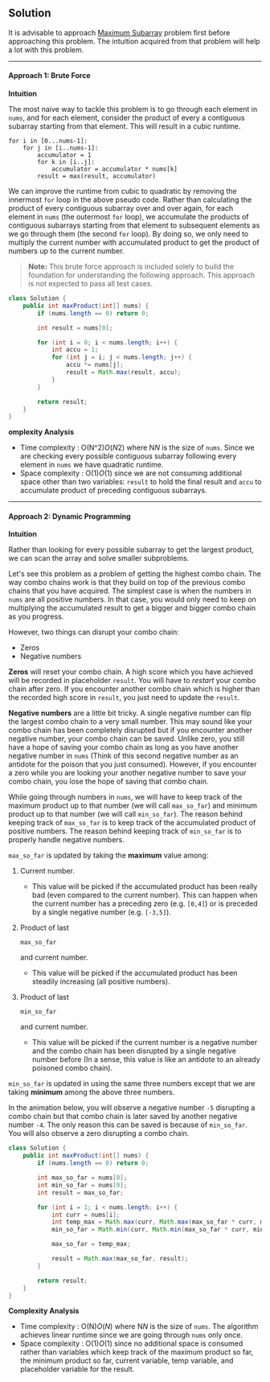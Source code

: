 ## Solution

It is advisable to approach [Maximum Subarray](https://leetcode.com/problems/maximum-subarray/) problem first before approaching this problem. The intuition acquired from that problem will help a lot with this problem.

------

#### Approach 1: Brute Force

**Intuition**

The most naive way to tackle this problem is to go through each element in `nums`, and for each element, consider the product of every a contiguous subarray starting from that element. This will result in a cubic runtime.

```
for i in [0...nums-1]: 
    for j in [i..nums-1]: 
        accumulator = 1
        for k in [i..j]:
            accumulator = accumulator * nums[k]
        result = max(result, accumulator)
```

We can improve the runtime from cubic to quadratic by removing the innermost `for` loop in the above pseudo code. Rather than calculating the product of every contiguous subarray over and over again, for each element in `nums` (the outermost `for` loop), we accumulate the products of contiguous subarrays starting from that element to subsequent elements as we go through them (the second `for` loop). By doing so, we only need to multiply the current number with accumulated product to get the product of numbers up to the current number.

> **Note:** This brute force approach is included solely to build the foundation for understanding the following approach. This approach is not expected to pass all test cases.

```java
class Solution {
    public int maxProduct(int[] nums) {
        if (nums.length == 0) return 0;

        int result = nums[0];

        for (int i = 0; i < nums.length; i++) {
            int accu = 1;
            for (int j = i; j < nums.length; j++) {
                accu *= nums[j];
                result = Math.max(result, accu);
            }
        }

        return result;
    }
}
```

**omplexity Analysis**

- Time complexity : O(N^2)*O*(*N*2) where N*N* is the size of `nums`. Since we are checking every possible contiguous subarray following every element in `nums` we have quadratic runtime.
- Space complexity : O(1)*O*(1) since we are not consuming additional space other than two variables: `result` to hold the final result and `accu` to accumulate product of preceding contiguous subarrays.

-----

#### Approach 2: Dynamic Programming

**Intuition**

Rather than looking for every possible subarray to get the largest product, we can scan the array and solve smaller subproblems.

Let's see this problem as a problem of getting the highest combo chain. The way combo chains work is that they build on top of the previous combo chains that you have acquired. The simplest case is when the numbers in `nums` are all positive numbers. In that case, you would only need to keep on multiplying the accumulated result to get a bigger and bigger combo chain as you progress.

However, two things can disrupt your combo chain:

- Zeros
- Negative numbers

**Zeros** will reset your combo chain. A high score which you have achieved will be recorded in placeholder `result`. You will have to *restart* your combo chain after zero. If you encounter another combo chain which is higher than the recorded high score in `result`, you just need to update the `result`.

**Negative numbers** are a little bit tricky. A single negative number can flip the largest combo chain to a very small number. This may sound like your combo chain has been completely disrupted but if you encounter another negative number, your combo chain can be saved. Unlike zero, you still have a hope of saving your combo chain as long as you have another negative number in `nums` (Think of this second negative number as an antidote for the poison that you just consumed). However, if you encounter a zero while you are looking your another negative number to save your combo chain, you lose the hope of saving that combo chain.

While going through numbers in `nums`, we will have to keep track of the maximum product up to that number (we will call `max_so_far`) and minimum product up to that number (we will call `min_so_far`). The reason behind keeping track of `max_so_far` is to keep track of the accumulated product of positive numbers. The reason behind keeping track of `min_so_far` is to properly handle negative numbers.

`max_so_far` is updated by taking the **maximum** value among:

1. Current number.

   - This value will be picked if the accumulated product has been really bad (even compared to the current number). This can happen when the current number has a preceding zero (e.g. `[0,4]`) or is preceded by a single negative number (e.g. `[-3,5]`).

2. Product of last

    

   ```
   max_so_far
   ```

    

   and current number.

   - This value will be picked if the accumulated product has been steadily increasing (all positive numbers).

3. Product of last

    

   ```
   min_so_far
   ```

    

   and current number.

   - This value will be picked if the current number is a negative number and the combo chain has been disrupted by a single negative number before (In a sense, this value is like an antidote to an already poisoned combo chain).

`min_so_far` is updated in using the same three numbers except that we are taking **minimum** among the above three numbers.

In the animation below, you will observe a negative number `-5` disrupting a combo chain but that combo chain is later saved by another negative number `-4`. The only reason this can be saved is because of `min_so_far`. You will also observe a zero disrupting a combo chain.

```java
class Solution {
    public int maxProduct(int[] nums) {
        if (nums.length == 0) return 0;

        int max_so_far = nums[0];
        int min_so_far = nums[0];
        int result = max_so_far;

        for (int i = 1; i < nums.length; i++) {
            int curr = nums[i];
            int temp_max = Math.max(curr, Math.max(max_so_far * curr, min_so_far * curr));
            min_so_far = Math.min(curr, Math.min(max_so_far * curr, min_so_far * curr));

            max_so_far = temp_max;

            result = Math.max(max_so_far, result);
        }

        return result;
    }
}
```

**Complexity Analysis**

- Time complexity : O(N)*O*(*N*) where N*N* is the size of `nums`. The algorithm achieves linear runtime since we are going through `nums` only once.
- Space complexity : O(1)*O*(1) since no additional space is consumed rather than variables which keep track of the maximum product so far, the minimum product so far, current variable, temp variable, and placeholder variable for the result.